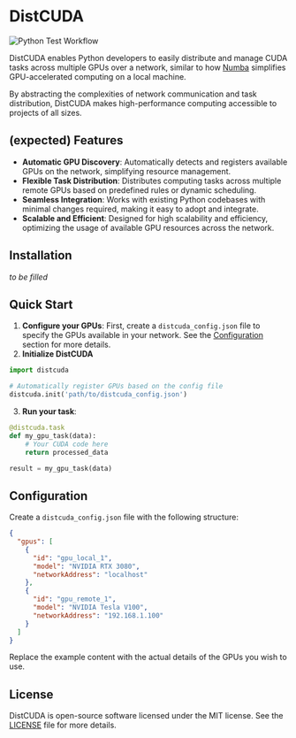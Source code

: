 # DistCUDA

![Python Test Workflow](https://github.com/viraatdas/DistCUDA/actions/workflows/python-test.yml/badge.svg)

DistCUDA enables Python developers to easily distribute and manage CUDA tasks across multiple GPUs over a network, similar to how [Numba](https://github.com/numba/numba) simplifies GPU-accelerated computing on a local machine.

By abstracting the complexities of network communication and task distribution, DistCUDA makes high-performance computing accessible to projects of all sizes.

## (expected) Features

- **Automatic GPU Discovery**: Automatically detects and registers available GPUs on the network, simplifying resource management.
- **Flexible Task Distribution**: Distributes computing tasks across multiple remote GPUs based on predefined rules or dynamic scheduling.
- **Seamless Integration**: Works with existing Python codebases with minimal changes required, making it easy to adopt and integrate.
- **Scalable and Efficient**: Designed for high scalability and efficiency, optimizing the usage of available GPU resources across the network.

## Installation

_to be filled_

## Quick Start

1. **Configure your GPUs**: First, create a `distcuda_config.json` file to specify the GPUs available in your network. See the [Configuration](#configuration) section for more details.
2. **Initialize DistCUDA**

```python
import distcuda

# Automatically register GPUs based on the config file
distcuda.init('path/to/distcuda_config.json')
```

3. **Run your task**:

```python
@distcuda.task
def my_gpu_task(data):
    # Your CUDA code here
    return processed_data

result = my_gpu_task(data)
```

## Configuration

Create a `distcuda_config.json` file with the following structure:

```json
{
  "gpus": [
    {
      "id": "gpu_local_1",
      "model": "NVIDIA RTX 3080",
      "networkAddress": "localhost"
    },
    {
      "id": "gpu_remote_1",
      "model": "NVIDIA Tesla V100",
      "networkAddress": "192.168.1.100"
    }
  ]
}
```

Replace the example content with the actual details of the GPUs you wish to use.

## License

DistCUDA is open-source software licensed under the MIT license. See the [LICENSE](LICENSE) file for more details.
